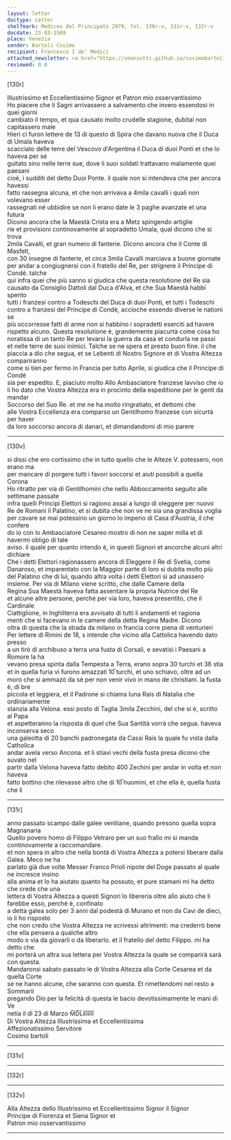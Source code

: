 ```yaml
---
layout: letter
doctype: Letter
shelfmark: Mediceo del Principato 2979, fol. 130r-v, 131r-v, 132r-v
docdate: 23-03-1569
place: Venezia
sender: Bartoli Cosimo
recipient: Francesco I de' Medici
attached_newsletter: <a href="https://smansutti.github.io/cosimobartoli/texts/3080_065,3080_066/">3080_065,3080_066</a>
reviewed: 0.0
---
```


[130r]  
  
  
Illustrissimo et Eccellentissimo Signor et Patron mio osservantissimo  
Ho piacere che li Sagni arrivassero a salvamento che invero essendosi in quei giorni  
cambiato il tempo, et qua causato molto crudelle stagione, dubitai non capitassero male  
Hieri ci furon lettere de 13 di questo di Spira che davano nuova che il Duca di Umala haveva  
scacciato delle terre del Vescovo d'Argentina il Duca di duoi Ponti et che lo haveva per sé  
guitato sino nelle terre sue, dove li suoi soldati trattavano malamente quei paesani  
cioè, i sudditi del detto Duoi Ponte. il quale non si intendeva che per ancora havessi  
fatto rassegna alcuna, et che non arrivava a 4mila cavalli i quali non volevano esser  
rassegnati né ubbidire se non li erano date le 3 paghe avanzate et una futura  
Dicono ancora che la Maestà Crista era a Metz spingendo artiglie  
rie et provisioni continovamente al sopradetto Umala, qual dicono che si trova  
2mila Cavalli, et gran numero di fanterie. Dicono ancora che il Conte di Masfelt,  
con 30 insegne di fanterie, et circa 3mila Cavalli marciava a buone giornate  
per andar a congiugnersi con il fratello del Re, per strignere il Principe di Condé. talche  
qui infra quei che più sanno si giudica che questa resolutione del Re sia  
causato da Consiglio Dattoli dal Duca d'Alva, et che Sua Maestà habbi spento  
tutti i franzesi contro a Todeschi del Duca di duoi Ponti, et tutti i Todeschi  
contro a franzesi del Principe di Condè, accioche essendo diverse le nationi se  
più occorresse fatti di arme non si habbino i sopradetti eserciti ad havere  
rispetto alcuno. Questa resolutione è, grandemente piacurtà come cosa ho  
noratissa di un tanto Re per levarsi la guerra da casa et condurla ne passi  
et nelle terre de suoi inimici. Talche se ne spera et presto buon fine. il che  
piaccia a dio che segua, et se Lebenti di Nostro Signore et di Vostra Altezza compariranno  
come si tien per fermo in Francia per tutto Aprile, si giudica che il Principe di Condé  
sia per espedito. E, piaciuto molto Allo Ambasciatore franzese lavviso che io  
li ho dato che Vostra Altezza era in procinto della espeditione per le genti da mandar  
Soccorso del Suo Re. et me ne ha molto ringratiato, et dettomi che  
alle Vostra Eccellenza era comparso un Gentilhomo franzese con sicurtà per haver  
da loro soccorso ancora di danari, et dimandandomi di mio parere  
  
---  

[130v]  
  
  
si dissi che ero cortissimo che in tutto quello che le Alteze V. potessero, non erano ma  
per mancare di porgere tutti i favori soccorsi et aiuti possibili a quella Corona  
Ho ritratto per via di Gentilhomini che nello Abboccamento seguito alle settimane passate  
infra quelli Principi Elettori si ragiono assai a lungo di oleggere per nuovo  
Re de Romani il Palatino, et si dubita che non ve ne sia una grandissa voglia  
per cavare se mai potessino un giorno lo imperio di Casa d'Austria, il che confere  
do io con lo Ambasciatore Cesareo mostro di non ne saper milla et di havermi obligo di tale  
aviso. il quale per quanto intendo è, in questi Signori et ancorche alcuni altri dichiare  
Che i detti Elettori ragionassero ancora di Eleggere il Re di Svetia, come  
Danaroso, et imparentato con la Maggior parte di loro si dubita molto più  
del Palatino che di lui, quando altra volta i detti Elettori si ad unassero  
insieme. Per via di Milano viene scritto, che dalle Camere della  
Regina Sua Maestà haveva fatta assentare la propria Nutrice del Re  
et alcune altre persone, perché per via loro, haveva presentito, che il Cardinale  
Ciattiglione, in Inghilterra era avvisato di tutti li andamenti et ragiona  
menti che si facevano in le camere della detta Regina Madre. Dicono  
oltra di questa che la strada da milano in francia corre piena di venturieri  
Per lettere di Rimini de 18, s intende che vicino alla Cattolica havendo dato presso  
a un tirò di archibuso a terra una fusta di Corsali, e sevatisi i Paesani a Romore la ha  
vevano presa spinta dalla Tempesta a Terra, erano sopra 30 turchi et 36 stia  
et in quella furia vi furono amazzati 10̅ turchi, et uno schiavo, oltre ad un  
moro che si ammazò da sè per non venir vivo in mano de christiani. la fusta è, di bre  
piccola et leggiera, et il Padrone si chiama Iuna Rais di Natalia che ordinariamente  
stanzia alla Velona. essi posto di Taglia 3mila Zecchini, del che si è, scritto al Papa  
et aspetteranno la risposta di quel che Sua Santità vorrà che segua. haveva inconserva seco  
una galeotta di 20 banchi padronegata da Cassi Rais la quale fu vista dalla Catholica  
andar avela verso Ancona. et li stiavi vechi della fusta presa dicono che suvato nel  
partir dalla Velona haveva fatto debito 400 Zechini per andar in volta et non haveva  
fatto bottino che rilevasse altro che di 10̅ huomini, et che ella è, quella fusta che li  
  
---  

[131r]  
  
  
anno passato scampo dalle galee venitiane, quando presono quella sopra Magnanaria  
Quello povero homo di Filippo Vetraro per un suo frallo mi si manda continovamente a raccomandare.  
et non spera in altro che nella bontà di Vostra Altezza a potersi liberare dalla Galea. Meco ne ha  
parlato già due volte Messer Franco Prioli nipote del Doge passato al quale ne incresce insino  
alla anima et lo ha aiutato quanto ha possuto, et pure stamani mi ha detto che crede che una  
lettera di Vostra Altezza a questi Signori lo libereria oltre allo aiuto che li farebbe esso, perché è, confinato  
a detta galea solo per 3 anni dal podestà di Murano et non da Cavi de dieci, io li ho risposto  
che non credo che Vostra Altezza ne scrivessi altrimenti: ma crederrò bene che ella pensera a qualche altro  
modo o via da giovarli o da liberarlo. et il fratello del detto Filippo. mi ha detto che  
mi porterà un altra sua lettera per Vostra Altezza la quale se comparirà sarà con questa.  
Mandaronsi sabato passato le di Vostra Altezza alla Corte Cesarea et da quella Corte  
se ne hanno alcune, che saranno con questa. Et rimettendomi nel resto a Sommarii  
pregando Dio per la felicità di questa le bacio devotissimamente le mani di Ve  
netia il dì 23 di Marzo M̅D̅L̅x̅i̅i̅i̅i̅i̅  
Di Vostra Altezza Illustrissima et Eccellentissima  
Affezionatissimo Servitore  
Cosimo bartoli  
  
---  

[131v]  
  
  
  
---  

[132r]  
  
  
  
---  

[132v]  
  
  
Alla Altezza dello Illustrissimo et Eccellentissimo Signor il Signor  
Principe di Fiorenza et Siena Signor et  
Patron mio osservantissimo  
  
---  

